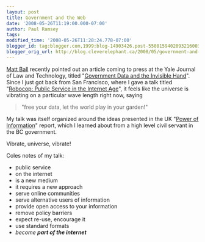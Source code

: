 ```yaml
---
layout: post
title: Government and the Web
date: '2008-05-26T11:19:00.000-07:00'
author: Paul Ramsey
tags: 
modified_time: '2008-05-26T11:28:24.778-07:00'
blogger_id: tag:blogger.com,1999:blog-14903426.post-5508159402093216003
blogger_orig_url: http://blog.cleverelephant.ca/2008/05/government-and-web.html
---
```


[Matt Ball](vector1media.com/spatialsustain/) recently pointed out an article coming to press at the Yale Journal of Law and Technology, titled "[Government Data and the Invisible Hand](http://www.yjolt.org/11/fall/robinson-0)".  Since I just got back from San Francisco, where I gave a talk titled "[Robocop: Public Service in the Internet Age](http://s3.cleverelephant.ca/baama-2008.pdf)", it feels like the universe is vibrating on a particular wave length right now, saying

> "free your data, let the world play in your garden!"

My talk was itself organized around the ideas presented in the UK "[Power of Information](http://www.cleverelephant.ca/uk_power_information.pdf)" report, which I learned about from a high level civil servant in the BC government.  

Vibrate, universe, vibrate!

Coles notes of my talk:

* public service
* on the internet
* is a new medium
* it requires a new approach
* serve online communities
* serve alternative users of information
* provide open access to your information
* remove policy barriers
* expect re-use, encourage it
* use standard formats
* *become **part of the internet***

